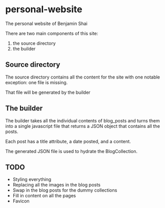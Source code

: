 # personal-website
The personal website of Benjamin Shai

There are two main components of this site:

1.  the source directory
2.  the builder

## Source directory

The source directory contains all the content for the site with one notable exception: one file is missing.

That file will be generated by the builder

## The builder

The builder takes all the individual contents of blog_posts and turns them into a single javascript file that returns a JSON object that contains all the posts.

Each post has a title attribute, a date posted, and a content.

The generated JSON file is used to hydrate the BlogCollection.

## TODO

- Styling everything
- Replacing all the images in the blog posts
- Swap in the blog posts for the dummy collections
- Fill in content on all the pages
- Favicon

